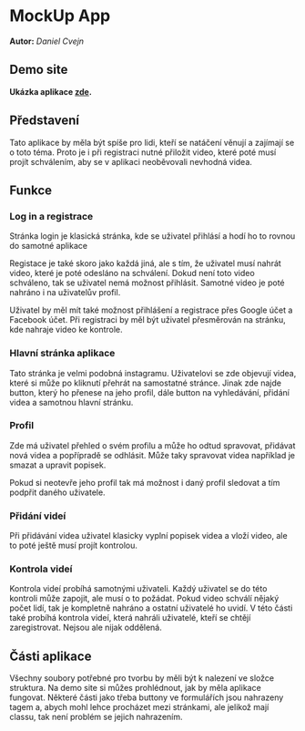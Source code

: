 # MockUp App
**Autor:** *Daniel Cvejn*
## Demo site

**Ukázka aplikace [zde](https://test.dcreative.cz/vendo/).**

## Představení

Tato aplikace by měla být spíše pro lidi, kteří se natáčení věnují a zajímají se o toto téma. Proto je i při registraci nutné přiložit video, které poté musí projít schválením, aby se v aplikaci neoběvovali nevhodná videa.

## Funkce

### Log in a registrace

Stránka login je klasická stránka, kde se uživatel přihlásí a hodí ho to rovnou do samotné aplikace

Registace je také skoro jako každá jiná, ale s tím, že uživatel musí nahrát video, které je poté odesláno na schválení. Dokud není toto video schváleno, tak se uživatel nemá možnost přihlásit. Samotné video je poté nahráno i na uživatelův profil.

Uživatel by měl mít také možnost přihlášení a registrace přes Google účet a Facebook účet. Při registraci by měl být uživatel přesměrován na stránku, kde nahraje video ke kontrole.

### Hlavní stránka aplikace

Tato stránka je velmi podobná instagramu. Uživatelovi se zde objevují videa, které si může po kliknutí přehrát na samostatné stránce. Jinak zde najde button, který ho přenese na jeho profil, dále button na vyhledávání, přidání videa a samotnou hlavní stránku.

### Profil

Zde má uživatel přehled o svém profilu a může ho odtud spravovat, přidávat nová videa a popřípradě se odhlásit. Může taky spravovat videa například je smazat a upravit popisek.

Pokud si neotevře jeho profil tak má možnost i daný profil sledovat a tím podpřit daného uživatele.

### Přidání videí

Při přidávání videa uživatel klasicky vyplní popisek videa a vloží video, ale to poté ještě musí projít kontrolou.

### Kontrola videí

Kontrola videí probíhá samotnými uživateli. Každý uživatel se do této kontroli může zapojit, ale musí o to požádat. Pokud video schválí nějaký počet lidí, tak je kompletně nahráno a ostatní uživatelé ho uvidí. V této části také probíhá kontrola videí, která nahráli uživatelé, kteří se chtějí zaregistrovat. Nejsou ale nijak oddělená. 


## Části aplikace

Všechny soubory potřebné pro tvorbu by měli být k nalezení ve složce struktura. Na demo site si můžes prohlédnout, jak by měla aplikace fungovat. Některé části jako třeba buttony ve formulářích jsou nahrazeny tagem a, abych mohl lehce procházet mezi stránkami, ale jelikož mají classu, tak není problém se jejich nahrazením.